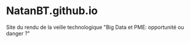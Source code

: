 # NatanBT.github.io
Site du rendu de la veille technologique "Big Data et PME: opportunité ou danger ?"
